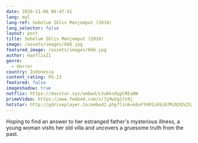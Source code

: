 ```yaml
---
date: 2020-11-06 06:47:41
lang: mal
lang-ref: Sebelum Iblis Menjemput (2018)
lang_selector: false
layout: post
title: Sebelum Iblis Menjemput (2018)
image: /assets/images/666.jpg
featured_image: /assets/images/666.jpg
author: maxflix21
genre:
  - Horror
country: Indonesia
content_rating: PG-13
featured: false
imageshadow: true
netflix: https://movstar.xyz/embed/LVu6ks9ypCREa0W
primeVideo: https://www.fembed.com/v/7y9w5g17x9j
hotstar: http://gdriveplayer.to/embed2.php?link=k8xFYHhSiA9i07MiN3Q%252BWgM2v4oYcplzxA1k2nJkmncJxCA5kXW0ObWJRjpiW1%252FmouuqVU0AzbJ%252FZV1O99Ls9VeJF3ZUR9kSwwxI%252B1iU1JfX5Ral0NHmkW5m66V9crLnJU7G1mELnxwtQOoXz%252FBVrl6%252B%252FfXkaV5GH4AvkP09aOUdZc1jSQp61vFrGnUW1d6F%252B5lswjhi%252B%252BgsZJJkH6CyeMZWZTHQf%252Fr5NW1B6MnqZYKQAGmO74oJjDdL5Vj3hcSRmuyOcIVe48JJLFooNVBKr6gK61AjTf5h8h2lDP68FhUg%253D%253D
---
```

Hoping to find an answer to her estranged father's mysterious illness, a young woman visits her old villa and uncovers a gruesome truth from the past.